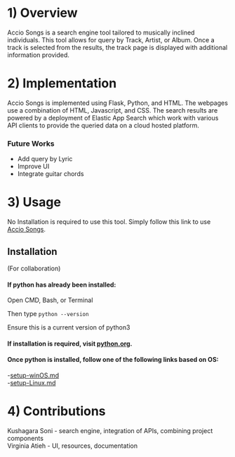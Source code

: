 # 1) Overview
Accio Songs is a search engine tool tailored to musically inclined individuals. This tool allows for query by Track, Artist, or Album. Once a track is selected from the results, the track page is displayed with additional information provided.

# 2) Implementation

Accio Songs is implemented using Flask, Python, and HTML. The webpages use a combination of HTML, Javascript, and CSS. The search results are powered by a deployment of Elastic App Search which work with various API clients to provide the queried data on a cloud hosted platform.

### Future Works
- Add query by Lyric
- Improve UI
- Integrate guitar chords

# 3) Usage
No Installation is required to use this tool. Simply follow this link to use [Accio Songs](https://kushagrasoni.pythonanywhere.com/).

## Installation
(For collaboration)

#### If python has already been installed:

Open CMD, Bash, or Terminal

Then type ```python --version```

Ensure this is a current version of python3


#### If installation is required, visit [python.org](https://www.python.org/downloads/).

#### Once python is installed, follow one of the following links based on OS:
-[setup-winOS.md](https://github.com/ksoniuiuc/accio-songs-search/blob/2e91ddb4c5c82d6aa829fe59c1f11748602c30d0/setup-winOS.md)<br>
-[setup-Linux.md](https://github.com/ksoniuiuc/accio-songs-search/blob/2e91ddb4c5c82d6aa829fe59c1f11748602c30d0/setup-Linux.md)

# 4) Contributions
Kushagara Soni - search engine, integration of APIs, combining project components<br>
Virginia Atieh - UI, resources, documentation
